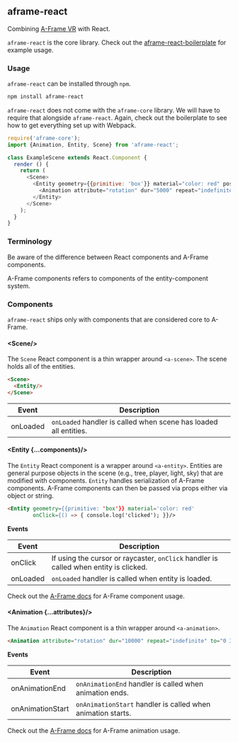 ## aframe-react

Combining [A-Frame VR](https://aframe.io) with React.

`aframe-react` is the core library. Check out the
[aframe-react-boilerplate](https://github.com/ngokevin/aframe-react-boilerplate)
for example usage.

### Usage

`aframe-react` can be installed through `npm`.

```bash
npm install aframe-react
```

`aframe-react` does not come with the `aframe-core` library. We will have to
require that alongside `aframe-react`. Again, check out the boilerplate to see
how to get everything set up with Webpack.

```js
require('aframe-core');
import {Animation, Entity, Scene} from 'aframe-react';

class ExampleScene extends React.Component {
  render () {
    return (
      <Scene>
        <Entity geometry={{primitive: 'box'}} material="color: red" position="0 0 -5">
          <Animation attribute="rotation" dur="5000" repeat="indefinite" to="0 360 360"/>
        </Entity>
      </Scene>
    );
  }
}
```

### Terminology

Be aware of the difference between React components and A-Frame components.

A-Frame components refers to components of the entity-component system.

### Components

`aframe-react` ships only with components that are considered core to A-Frame.

#### \<Scene/>

The `Scene` React component is a thin wrapper around `<a-scene>`. The scene
holds all of the entities.

```html
<Scene>
  <Entity/>
</Scene>
```

| Event | Description |
| ----- | ----------- |
| onLoaded | `onLoaded` handler is called when scene has loaded all entities. |

#### \<Entity {...components}\/>

The `Entity` React component is a wrapper around `<a-entity>`. Entities are
general purpose objects in the scene (e.g., tree, player, light, sky) that are
modified with components. `Entity` handles serialization of A-Frame components.
A-Frame components can then be passed via props either via object or string.

```html
<Entity geometry={{primitive: 'box'}} material='color: red'
        onClick={() => { console.log('clicked'); }}/>
```

**Events**

| Event | Description |
| ----- | ----------- |
| onClick | If using the cursor or raycaster, `onClick` handler is called when entity is clicked. |
| onLoaded | `onLoaded` handler is called when entity is loaded. |

Check out the [A-Frame docs](https://aframe.io) for A-Frame component usage.

#### \<Animation {...attributes}\/>

The `Animation` React component is a thin wrapper around `<a-animation>`.

```html
<Animation attribute="rotation" dur="10000" repeat="indefinite" to="0 360 360"/>
```

**Events**

| Event | Description |
| ----- | ----------- |
| onAnimationEnd | `onAnimationEnd` handler is called when animation ends. |
| onAnimationStart | `onAnimationStart` handler is called when animation starts. |

Check out the [A-Frame docs](https://aframe.io) for A-Frame animation usage.

